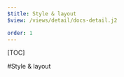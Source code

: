 ```yaml
---
$title: Style & layout
$view: /views/detail/docs-detail.j2

order: 1
---
```


[TOC]

#Style & layout
